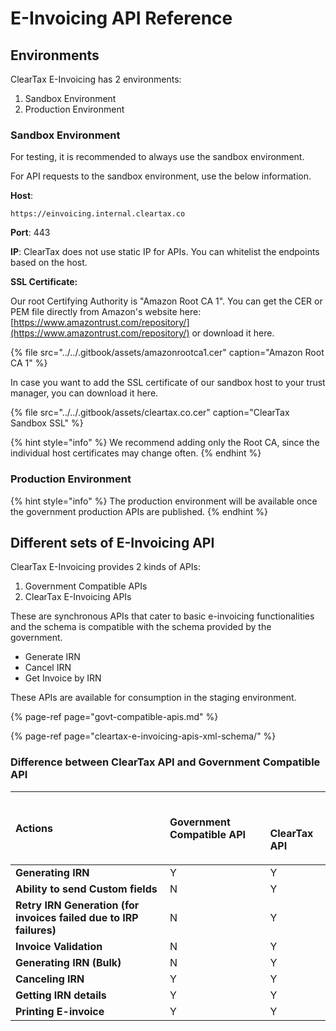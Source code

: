 # E-Invoicing API Reference

## Environments

ClearTax E-Invoicing has 2 environments:

1. Sandbox Environment
2. Production Environment

### Sandbox Environment

For testing, it is recommended to always use the sandbox environment.

For API requests to the sandbox environment, use the below information.

**Host**:

```text
https://einvoicing.internal.cleartax.co
```

**Port**: 443

**IP**: ClearTax does not use static IP for APIs. You can whitelist the endpoints based on the host.

**SSL Certificate:**

Our root Certifying Authority is "Amazon Root CA 1". You can get the CER or PEM file directly from Amazon's website here: [https://www.amazontrust.com/repository/](https://www.amazontrust.com/repository/) or download it here.

{% file src="../../.gitbook/assets/amazonrootca1.cer" caption="Amazon Root CA 1" %}

In case you want to add the SSL certificate of our sandbox host to your trust manager, you can download it here.

{% file src="../../.gitbook/assets/cleartax.co.cer" caption="ClearTax Sandbox SSL" %}

{% hint style="info" %}
We recommend adding only the Root CA, since the individual host certificates may change often.
{% endhint %}

### Production Environment

{% hint style="info" %}
The production environment will be available once the government production APIs are published.
{% endhint %}

## Different sets of E-Invoicing API 

ClearTax E-Invoicing provides 2 kinds of APIs:

1. Government Compatible APIs
2. ClearTax E-Invoicing APIs

These are synchronous APIs that cater to basic e-invoicing functionalities and the schema is compatible with the schema provided by the government.

* Generate IRN
* Cancel IRN
* Get Invoice by IRN

These APIs are available for consumption in the staging environment.

{% page-ref page="govt-compatible-apis.md" %}

{% page-ref page="cleartax-e-invoicing-apis-xml-schema/" %}

### Difference between ClearTax API and Government Compatible API

<table>
  <thead>
    <tr>
      <th style="text-align:left"><b>Actions</b>
        <br />
      </th>
      <th style="text-align:left">Government Compatible API
        <br />
      </th>
      <th style="text-align:left">
        <p>
          <br />
        </p>
        <p>ClearTax API
          <br />
        </p>
      </th>
    </tr>
  </thead>
  <tbody>
    <tr>
      <td style="text-align:left"><b>Generating IRN</b>
      </td>
      <td style="text-align:left">Y</td>
      <td style="text-align:left">Y</td>
    </tr>
    <tr>
      <td style="text-align:left"><b>Ability to send Custom fields</b>
      </td>
      <td style="text-align:left">N</td>
      <td style="text-align:left">Y</td>
    </tr>
    <tr>
      <td style="text-align:left"><b>Retry IRN Generation (for invoices failed due to IRP failures)</b>
      </td>
      <td style="text-align:left">N</td>
      <td style="text-align:left">Y</td>
    </tr>
    <tr>
      <td style="text-align:left"><b>Invoice Validation</b>
      </td>
      <td style="text-align:left">N</td>
      <td style="text-align:left">Y</td>
    </tr>
    <tr>
      <td style="text-align:left"><b>Generating IRN (Bulk)</b>
      </td>
      <td style="text-align:left">N</td>
      <td style="text-align:left">Y</td>
    </tr>
    <tr>
      <td style="text-align:left"><b>Canceling IRN</b>
      </td>
      <td style="text-align:left">Y</td>
      <td style="text-align:left">Y</td>
    </tr>
    <tr>
      <td style="text-align:left"><b>Getting IRN details</b>
      </td>
      <td style="text-align:left">Y</td>
      <td style="text-align:left">Y</td>
    </tr>
    <tr>
      <td style="text-align:left"><b>Printing E-invoice</b>
      </td>
      <td style="text-align:left">Y</td>
      <td style="text-align:left">Y</td>
    </tr>
  </tbody>
</table>

#### 

